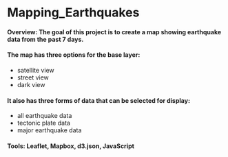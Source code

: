 # Mapping_Earthquakes

#### Overview: The goal of this project is to create a map showing earthquake data from the past 7 days.
#### The map has three options for the base layer:
- satellite view
- street view
- dark view
#### It also has three forms of data that can be selected for display:
- all earthquake data
- tectonic plate data
- major earthquake data

#### Tools: Leaflet, Mapbox, d3.json, JavaScript
